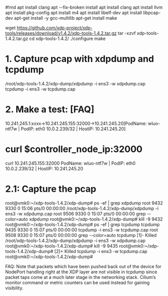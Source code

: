 #!md
apt install clang
apt --fix-broken install
apt install clang
apt install llvm
apt install pkg-config
apt install m4
apt install libelf-dev
apt install libpcap-dev
apt-get install -y gcc-multilib
apt-get install make

wget https://github.com/xdp-project/xdp-tools/releases/download/v1.4.2/xdp-tools-1.4.2.tar.gz
tar -xzvf xdp-tools-1.4.2.tar.gz
cd xdp-tools-1.4.2/
./configure 
make 

# 1. Capture pcap with xdpdump and tcpdump
/root/xdp-tools-1.4.2/xdp-dump/xdpdump -i ens3 -w xdpdump.cap
tcpdump -i ens3 -w tcpdump.cap

# 2. Make a test: [FAQ]
10.241.245.1:xxxx->10.241.245.155:32000->10.241.245.20[PodName: wluo-ntf7w | PodIP: eth0 10.0.2.239/32 | HostIP: 10.241.245.20]
# curl $controller_node_ip:32000
curl 10.241.245.155:32000
PodName: wluo-ntf7w | PodIP: eth0 10.0.2.239/32 | HostIP: 10.241.245.20

# 2.1: Capture the pcap
root@vmk0:~/xdp-tools-1.4.2/xdp-dump# ps -ef | grep xdpdump
root        9432    9330  0 15:06 pts/0    00:00:00 /root/xdp-tools-1.4.2/xdp-dump/xdpdump -i ens3 -w xdpdump.cap
root        9506    9330  0 15:07 pts/0    00:00:00 grep --color=auto xdpdump
root@vmk0:~/xdp-tools-1.4.2/xdp-dump# kill -9 9432
root@vmk0:~/xdp-tools-1.4.2/xdp-dump# ps -ef | grep tcpdump 
tcpdump     9435    9330  0 15:07 pts/0    00:00:00 tcpdump -i ens3 -w tcpdump.cap
root        9508    9330  0 15:07 pts/0    00:00:00 grep --color=auto tcpdump
[1]-  Killed                  /root/xdp-tools-1.4.2/xdp-dump/xdpdump -i ens3 -w xdpdump.cap
root@vmk0:~/xdp-tools-1.4.2/xdp-dump# kill -9 9435
root@vmk0:~/xdp-tools-1.4.2/xdp-dump# 
[2]+  Killed                  tcpdump -i ens3 -w tcpdump.cap
root@vmk0:~/xdp-tools-1.4.2/xdp-dump# 

FAQ:
Note that packets which have been pushed back out of the device for NodePort handling right at the XDP layer are not visible in tcpdump since packet taps come at a much later stage in the networking stack. Cilium’s monitor command or metric counters can be used instead for gaining visibility.
